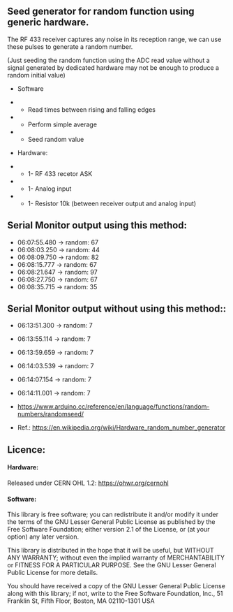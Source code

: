 ## Seed generator for random function using generic hardware.

The RF 433 receiver captures any noise in its reception range, we can use these pulses to generate a random number.

(Just seeding the random function using the ADC read value without a signal generated by dedicated hardware may not be enough to produce a random initial value)

- Software
- - Read times between rising and falling edges
- - Perform simple average
- - Seed random value

- Hardware:
- - 1- RF 433 recetor ASK
- - 1- Analog input
- - 1- Resistor 10k (between receiver output and analog input)
   
## Serial Monitor output using this method:

- 06:07:55.480 -> random: 67
- 06:08:03.250 -> random: 44
- 06:08:09.750 -> random: 82
- 06:08:15.777 -> random: 67
- 06:08:21.647 -> random: 97
- 06:08:27.750 -> random: 67
- 06:08:35.715 -> random: 35

## Serial Monitor output without using this method::
- 06:13:51.300 -> random: 7
- 06:13:55.114 -> random: 7
- 06:13:59.659 -> random: 7
- 06:14:03.539 -> random: 7
- 06:14:07.154 -> random: 7
- 06:14:11.001 -> random: 7


- https://www.arduino.cc/reference/en/language/functions/random-numbers/randomseed/

- Ref.: https://en.wikipedia.org/wiki/Hardware_random_number_generator


## Licence:
   
#### Hardware:

Released under CERN OHL 1.2: https://ohwr.org/cernohl

#### Software:

This library is free software; you can redistribute it and/or modify it under the terms of the GNU Lesser General Public License as published by the Free Software Foundation; either version 2.1 of the License, or (at your option) any later version.

This library is distributed in the hope that it will be useful, but WITHOUT ANY WARRANTY; without even the implied warranty of MERCHANTABILITY or FITNESS FOR A PARTICULAR PURPOSE. See the GNU Lesser General Public License for more details.

You should have received a copy of the GNU Lesser General Public License along with this library; if not, write to the Free Software Foundation, Inc., 51 Franklin St, Fifth Floor, Boston, MA 02110-1301 USA
